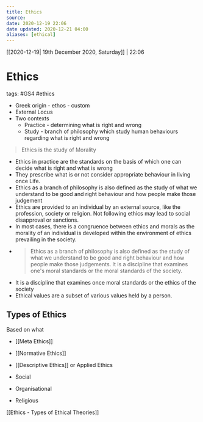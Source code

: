 ```yaml
---
title: Ethics
source:
date: 2020-12-19 22:06
date updated: 2020-12-21 04:00
aliases: [ethical]
---
```


[[2020-12-19| 19th December 2020, Saturday]] |  22:06

# Ethics

tags: #GS4 #ethics 

-   Greek origin - ethos - custom
-   External Locus
-   Two contexts
    -   Practice - determining what is right and wrong
    -   Study - branch of philosophy which study human behaviours regarding what is right and wrong

> Ethics is the study of Morality

-   Ethics in practice are the standards on the basis of which one can decide what is right and what is wrong
-   They prescribe what is or not consider appropriate behaviour in living once Life.
-   Ethics as a branch of philosophy is also defined as the study of what we understand to be good and right behaviour and how people make those judgement
-   Ethics are provided to an individual by an external source, like the profession, society or religion. Not following ethics may lead to social disapproval or sanctions.
-   In most cases, there is a congruence between ethics and morals as the morality of an individual is developed within the environment of ethics prevailing in the society.
-   > Ethics as a branch of philosophy is also defined as the study of what we understand to be good and right behaviour and how people make those judgements. It is a discipline that examines one's moral standards or the moral standards of the society.
-   It is a discipline that examines once moral standards or the ethics of the society
-   Ethical values are a subset of various values held by a person.

## Types of Ethics
Based on what 
- [[Meta Ethics]]
- [[Normative Ethics]]
- [[Descriptive Ethics]] or Applied Ethics

-   Social
-   Organisational
-   Religious

[[Ethics - Types of Ethical Theories]]